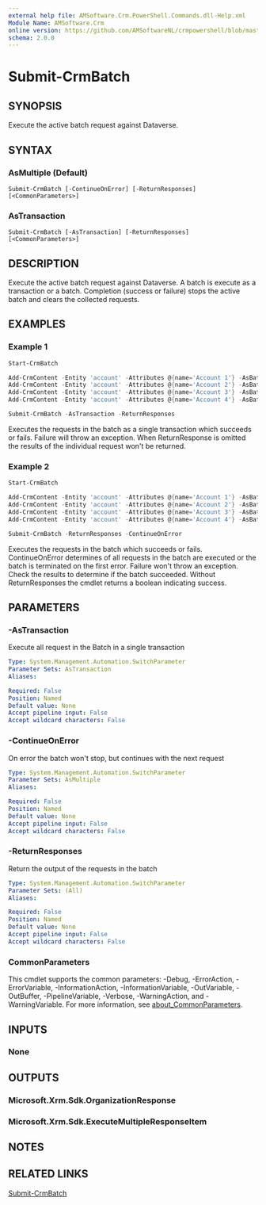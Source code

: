 ```yaml
---
external help file: AMSoftware.Crm.PowerShell.Commands.dll-Help.xml
Module Name: AMSoftware.Crm
online version: https://github.com/AMSoftwareNL/crmpowershell/blob/master/docs/Submit-CrmBatch.md
schema: 2.0.0
---
```


# Submit-CrmBatch

## SYNOPSIS
Execute the active batch request against Dataverse.

## SYNTAX

### AsMultiple (Default)
```
Submit-CrmBatch [-ContinueOnError] [-ReturnResponses] [<CommonParameters>]
```

### AsTransaction
```
Submit-CrmBatch [-AsTransaction] [-ReturnResponses] [<CommonParameters>]
```

## DESCRIPTION
Execute the active batch request against Dataverse. A batch is execute as a transaction or a batch.
Completion (success or failure) stops the active batch and clears the collected requests.

## EXAMPLES

### Example 1
```powershell
Start-CrmBatch

Add-CrmContent -Entity 'account' -Attributes @{name='Account 1'} -AsBatch
Add-CrmContent -Entity 'account' -Attributes @{name='Account 2'} -AsBatch
Add-CrmContent -Entity 'account' -Attributes @{name='Account 3'} -AsBatch
Add-CrmContent -Entity 'account' -Attributes @{name='Account 4'} -AsBatch

Submit-CrmBatch -AsTransaction -ReturnResponses
```

Executes the requests in the batch as a single transaction which succeeds or fails. Failure will throw an exception.
When ReturnResponse is omitted the results of the individual request won't be returned.

### Example 2
```powershell
Start-CrmBatch

Add-CrmContent -Entity 'account' -Attributes @{name='Account 1'} -AsBatch
Add-CrmContent -Entity 'account' -Attributes @{name='Account 2'} -AsBatch
Add-CrmContent -Entity 'account' -Attributes @{name='Account 3'} -AsBatch
Add-CrmContent -Entity 'account' -Attributes @{name='Account 4'} -AsBatch

Submit-CrmBatch -ReturnResponses -ContinueOnError
```

Executes the requests in the batch which succeeds or fails. ContinueOnError determines of all requests in the batch are executed or the batch is terminated on the first error.
Failure won't throw an exception. Check the results to determine if the batch succeeded. Without ReturnResponses the cmdlet returns a boolean indicating success.

## PARAMETERS

### -AsTransaction
Execute all request in the Batch in a single transaction

```yaml
Type: System.Management.Automation.SwitchParameter
Parameter Sets: AsTransaction
Aliases:

Required: False
Position: Named
Default value: None
Accept pipeline input: False
Accept wildcard characters: False
```

### -ContinueOnError
On error the batch won't stop, but continues with the next request

```yaml
Type: System.Management.Automation.SwitchParameter
Parameter Sets: AsMultiple
Aliases:

Required: False
Position: Named
Default value: None
Accept pipeline input: False
Accept wildcard characters: False
```

### -ReturnResponses
Return the output of the requests in the batch

```yaml
Type: System.Management.Automation.SwitchParameter
Parameter Sets: (All)
Aliases:

Required: False
Position: Named
Default value: None
Accept pipeline input: False
Accept wildcard characters: False
```

### CommonParameters
This cmdlet supports the common parameters: -Debug, -ErrorAction, -ErrorVariable, -InformationAction, -InformationVariable, -OutVariable, -OutBuffer, -PipelineVariable, -Verbose, -WarningAction, and -WarningVariable. For more information, see [about_CommonParameters](http://go.microsoft.com/fwlink/?LinkID=113216).

## INPUTS

### None

## OUTPUTS

### Microsoft.Xrm.Sdk.OrganizationResponse

### Microsoft.Xrm.Sdk.ExecuteMultipleResponseItem

## NOTES

## RELATED LINKS

[Submit-CrmBatch](Submit-CrmBatch.md)

